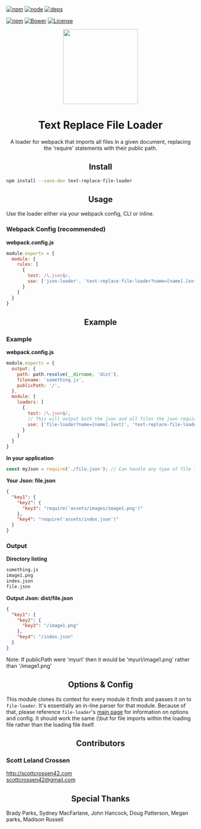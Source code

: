 [![npm][npm]][npm-url]
[![node][node]][node-url]
[![deps][deps]][deps-url]

[![npm](http://img.shields.io/npm/v/text-replace-file-loader.svg)](https://www.npmjs.com/package/text-replace-file-loader)
[![Bower](http://img.shields.io/bower/v/text-replace-file-loader.svg)](http://bower.io/)
[![License](https://img.shields.io/npm/l/text-replace-file-loader.svg)](LICENSE)

<div align="center">
  <a href="https://github.com/webpack/webpack">
    <img width="200" height="200"
      src="https://webpack.js.org/assets/icon-square-big.svg">
  </a>
  <h1>Text Replace File Loader</h1>
  <p>A loader for webpack that imports all files in a given document, replacing the 'require' statements with their
  public path.</p>
</div>

<h2 align="center">Install</h2>

```bash
npm install --save-dev text-replace-file-loader
```

<h2 align="center">Usage</h2>

Use the loader either via your webpack config, CLI or inline.

### Webpack Config (recommended)

**webpack.config.js**
```js
module.exports = {
  module: {
    rules: [
      {
        test: /\.json$/,
        use: ['json-loader', 'text-replace-file-loader?name=[name].[ext]']
      }
    ]
  }
}
```

<h2 align="center">Example</h2>

### Example

**webpack.config.js**
```js
module.exports = {
  output: {
    path: path.resolve(__dirname, 'dist'),
    filename: 'something.js',
    publicPath: '/',
  },
  module: {
    loaders: [
      {
        test: /\.json$/,
        // This will output both the json and all files the json requires on.
        use: ['file-loader?name=[name].[ext]', 'text-replace-file-loader?name=[name].[ext]']
      }
    ]
  }
}
```

**In your application**
```js
const myJson = require('./file.json'); // Can handle any type of file though.
```

**Your Json: file.json**
```json
{
  "key1": {
    "key2": {
      "key3": "require('assets/images/image1.png')"
    },
    "key4": "require('assets/index.json')"
  }
}
```

### Output

**Directory listing**
```bash
something.js
image1.png
index.json
file.json
```

**Output Json: dist/file.json**
```json
{
  "key1": {
    "key2": {
      "key3": "/image1.png"
    },
    "key4": "/index.json"
  }
}
```
Note: If publicPath were 'myurl' then it would be 'myurl/image1.png' rather than '/image1.png'

<h2 align="center">Options & Config</h2>

This module clones its context for every module it finds and passes it on to ```file-loader```. It's essentially an
in-line parser for that module. Because of that, please reference ```file-loader```'s
[main page](https://github.com/webpack-contrib/file-loader) for information on
options and config. It should work the same (\but for file imports within the loading file rather than the loading
file itself.

<h2 align="center">Contributors</h2>

### Scott Leland Crossen  
<http://scottcrossen42.com>  
<scottcrossen42@gmail.com>

<h2 align="center">Special Thanks</h2>

Brady Parks, Sydney MacFarlane, John Hancock, Doug Patterson, Megan parks, Madison Russell

[npm]: https://img.shields.io/npm/v/text-replace-file-loader.svg
[npm-url]: https://npmjs.com/package/text-replace-file-loader

[node]: https://img.shields.io/node/v/text-replace-file-loader.svg
[node-url]: https://nodejs.org

[deps]: https://david-dm.org/webpack/text-replace-file-loader.svg
[deps-url]: https://david-dm.org/webpack/text-replace-file-loader

